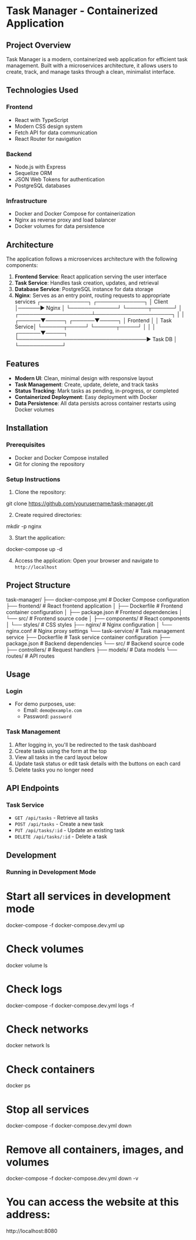 # Task Manager - Containerized Application

## Project Overview

Task Manager is a modern, containerized web application for efficient task management. Built with a microservices architecture, it allows users to create, track, and manage tasks through a clean, minimalist interface.

## Technologies Used

### Frontend
- React with TypeScript
- Modern CSS design system
- Fetch API for data communication
- React Router for navigation

### Backend
- Node.js with Express
- Sequelize ORM
- JSON Web Tokens for authentication
- PostgreSQL databases

### Infrastructure
- Docker and Docker Compose for containerization
- Nginx as reverse proxy and load balancer
- Docker volumes for data persistence

## Architecture

The application follows a microservices architecture with the following components:

1. **Frontend Service**: React application serving the user interface
2. **Task Service**: Handles task creation, updates, and retrieval
3. **Database Service**: PostgreSQL instance for data storage
4. **Nginx**: Serves as an entry point, routing requests to appropriate services
┌─────────────┐      ┌─────────────┐
│    Client   │──────▶    Nginx    │
└─────────────┘      └──────┬──────┘
                            │
       ┌────────────────────┴─────────────────────┐
       │                                          │
┌──────▼─────┐                             ┌──────▼─────┐
│  Frontend  │                             │ Task Service│
└──────┬─────┘                             └──────┬─────┘
       │                                          │
       │                                   ┌──────▼─────┐
       └───────────────────────────────────▶ Task DB    │
                                           └────────────┘

                                           
                                           
## Features

- **Modern UI**: Clean, minimal design with responsive layout
- **Task Management**: Create, update, delete, and track tasks
- **Status Tracking**: Mark tasks as pending, in-progress, or completed
- **Containerized Deployment**: Easy deployment with Docker
- **Data Persistence**: All data persists across container restarts using Docker volumes

## Installation

### Prerequisites
- Docker and Docker Compose installed
- Git for cloning the repository

### Setup Instructions

1. Clone the repository:

git clone https://github.com/yourusername/task-manager.git

2. Create required directories:

mkdir -p nginx

3. Start the application:

docker-compose up -d


4. Access the application:
Open your browser and navigate to `http://localhost`

## Project Structure
task-manager/
├── docker-compose.yml     # Docker Compose configuration
├── frontend/              # React frontend application
│   ├── Dockerfile         # Frontend container configuration
│   ├── package.json       # Frontend dependencies
│   └── src/               # Frontend source code
│       ├── components/    # React components
│       └── styles/        # CSS styles
├── nginx/                 # Nginx configuration
│   └── nginx.conf         # Nginx proxy settings
└── task-service/          # Task management service
    ├── Dockerfile         # Task service container configuration
    ├── package.json       # Backend dependencies
    └── src/               # Backend source code
        ├── controllers/   # Request handlers
        ├── models/        # Data models
        └── routes/        # API routes

## Usage

### Login
- For demo purposes, use:
  - Email: `demo@example.com`
  - Password: `password`

### Task Management
1. After logging in, you'll be redirected to the task dashboard
2. Create tasks using the form at the top
3. View all tasks in the card layout below
4. Update task status or edit task details with the buttons on each card
5. Delete tasks you no longer need

## API Endpoints

### Task Service
- `GET /api/tasks` - Retrieve all tasks
- `POST /api/tasks` - Create a new task
- `PUT /api/tasks/:id` - Update an existing task
- `DELETE /api/tasks/:id` - Delete a task

## Development

### Running in Development Mode
# Start all services in development mode
docker-compose -f docker-compose.dev.yml up


# Check volumes
docker volume ls

# Check logs
docker-compose -f docker-compose.dev.yml logs -f

    
# Check networks
docker network ls

# Check containers
docker ps


# Stop all services    
docker-compose -f docker-compose.dev.yml down


# Remove all containers, images, and volumes
docker-compose -f docker-compose.dev.yml down -v

# You can access the website at this address:
http://localhost:8080

